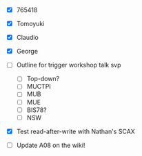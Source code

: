 - [x] 765418
- [x] Tomoyuki
- [x] Claudio
- [x] George
- [ ] Outline for trigger workshop talk svp
  - [ ] Top-down?
  - [ ] MUCTPI
  - [ ] MUB
  - [ ] MUE
  - [ ] BIS78?
  - [ ] NSW
- [x] Test read-after-write with Nathan's SCAX
- [ ] Update A08 on the wiki!

